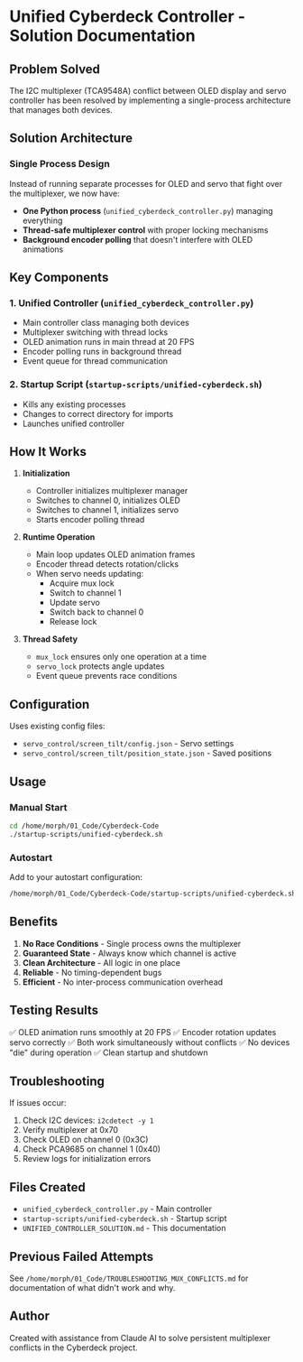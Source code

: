 # Unified Cyberdeck Controller - Solution Documentation

## Problem Solved
The I2C multiplexer (TCA9548A) conflict between OLED display and servo controller has been resolved by implementing a single-process architecture that manages both devices.

## Solution Architecture

### Single Process Design
Instead of running separate processes for OLED and servo that fight over the multiplexer, we now have:
- **One Python process** (`unified_cyberdeck_controller.py`) managing everything
- **Thread-safe multiplexer control** with proper locking mechanisms
- **Background encoder polling** that doesn't interfere with OLED animations

## Key Components

### 1. Unified Controller (`unified_cyberdeck_controller.py`)
- Main controller class managing both devices
- Multiplexer switching with thread locks
- OLED animation runs in main thread at 20 FPS
- Encoder polling runs in background thread
- Event queue for thread communication

### 2. Startup Script (`startup-scripts/unified-cyberdeck.sh`)
- Kills any existing processes
- Changes to correct directory for imports
- Launches unified controller

## How It Works

1. **Initialization**
   - Controller initializes multiplexer manager
   - Switches to channel 0, initializes OLED
   - Switches to channel 1, initializes servo
   - Starts encoder polling thread

2. **Runtime Operation**
   - Main loop updates OLED animation frames
   - Encoder thread detects rotation/clicks
   - When servo needs updating:
     - Acquire mux lock
     - Switch to channel 1
     - Update servo
     - Switch back to channel 0
     - Release lock

3. **Thread Safety**
   - `mux_lock` ensures only one operation at a time
   - `servo_lock` protects angle updates
   - Event queue prevents race conditions

## Configuration

Uses existing config files:
- `servo_control/screen_tilt/config.json` - Servo settings
- `servo_control/screen_tilt/position_state.json` - Saved positions

## Usage

### Manual Start
```bash
cd /home/morph/01_Code/Cyberdeck-Code
./startup-scripts/unified-cyberdeck.sh
```

### Autostart
Add to your autostart configuration:
```bash
/home/morph/01_Code/Cyberdeck-Code/startup-scripts/unified-cyberdeck.sh
```

## Benefits

1. **No Race Conditions** - Single process owns the multiplexer
2. **Guaranteed State** - Always know which channel is active  
3. **Clean Architecture** - All logic in one place
4. **Reliable** - No timing-dependent bugs
5. **Efficient** - No inter-process communication overhead

## Testing Results

✅ OLED animation runs smoothly at 20 FPS
✅ Encoder rotation updates servo correctly
✅ Both work simultaneously without conflicts
✅ No devices "die" during operation
✅ Clean startup and shutdown

## Troubleshooting

If issues occur:
1. Check I2C devices: `i2cdetect -y 1`
2. Verify multiplexer at 0x70
3. Check OLED on channel 0 (0x3C)
4. Check PCA9685 on channel 1 (0x40)
5. Review logs for initialization errors

## Files Created

- `unified_cyberdeck_controller.py` - Main controller
- `startup-scripts/unified-cyberdeck.sh` - Startup script
- `UNIFIED_CONTROLLER_SOLUTION.md` - This documentation

## Previous Failed Attempts

See `/home/morph/01_Code/TROUBLESHOOTING_MUX_CONFLICTS.md` for documentation of what didn't work and why.

## Author

Created with assistance from Claude AI to solve persistent multiplexer conflicts in the Cyberdeck project.